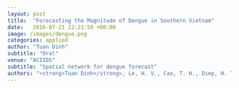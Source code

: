 ```yaml
---
layout: post
title:  "Forecasting the Magnitude of Dengue in Southern Vietnam"
date:   2016-07-21 22:21:59 +00:00
image: /images/dengue.png
categories: applied
author: "Tuan Dinh"
subtitle: "Oral"
venue: "ACIIDS"
subtitle: "Spatial network for dengue forecast"
authors: "<strong>Tuan Dinh</strong>, Le, H. V., Cao, T. H., Diep, H. T., Luong, Q. C."
---
```

